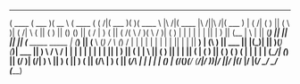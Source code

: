  _______  _______  ______   _______  _        _______  _______  _______                      _______                    _______ 
(  ____ \(  ___  )(  __  \ (  ____ \( (    /|(  ___  )(       )(  ____ \           |\     /|(  ____ \|\     /||\     /|(  ___  )
| (    \/| (   ) || (  \  )| (    \/|  \  ( || (   ) || () () || (    \/           | )   ( || (    \/( \   / )( \   / )| (   ) |
| |      | |   | || |   ) || (__    |   \ | || (___) || || || || (__  _____  _____ | (___) || (__     \ (_) /  \ (_) / | |   | |
| |      | |   | || |   | ||  __)   | (\ \) ||  ___  || |(_)| ||  __)(_____)(_____)|  ___  ||  __)     \   /    \   /  | |   | |
| |      | |   | || |   ) || (      | | \   || (   ) || |   | || (                 | (   ) || (         ) (      ) (   | |   | |
| (____/\| (___) || (__/  )| (____/\| )  \  || )   ( || )   ( || (____/\           | )   ( || (____/\   | |      | |   | (___) |
(_______/(_______)(______/ (_______/|/    )_)|/     \||/     \|(_______/           |/     \|(_______/   \_/      \_/   (_______)

